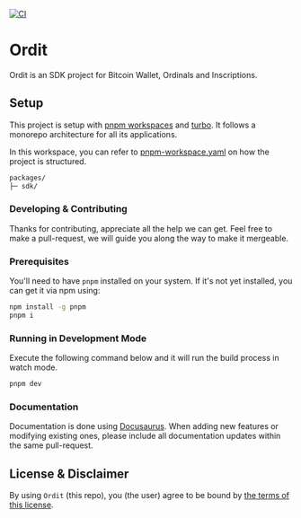[![CI](https://github.com/ordzaar/ordit-sdk/actions/workflows/ci.yml/badge.svg)](https://github.com/ordzaar/ordit-sdk/actions/workflows/ci.yml)

# Ordit

Ordit is an SDK project for Bitcoin Wallet, Ordinals and Inscriptions.

## Setup

This project is setup with [pnpm workspaces](https://pnpm.io/workspaces) and [turbo](https://turbo.build/). It follows a monorepo architecture for all its applications.

In this workspace, you can refer to [pnpm-workspace.yaml](pnpm-workspace.yaml) on how the project is structured.

```txt
packages/
├─ sdk/
```

### Developing & Contributing

Thanks for contributing, appreciate all the help we can get. Feel free to make a pull-request, we will guide you along
the way to make it mergeable.

### Prerequisites

You'll need to have `pnpm` installed on your system. If it's not yet installed, you can get it via npm using:

```bash
npm install -g pnpm
pnpm i
```

### Running in Development Mode

Execute the following command below and it will run the build process in watch mode.

```bash
pnpm dev
```

### Documentation

Documentation is done using [Docusaurus](https://docusaurus.io/). When adding new features or modifying existing ones, please include all documentation updates within the same pull-request.

## License & Disclaimer

By using `Ordit` (this repo), you (the user) agree to be bound by [the terms of this license](LICENSE).
